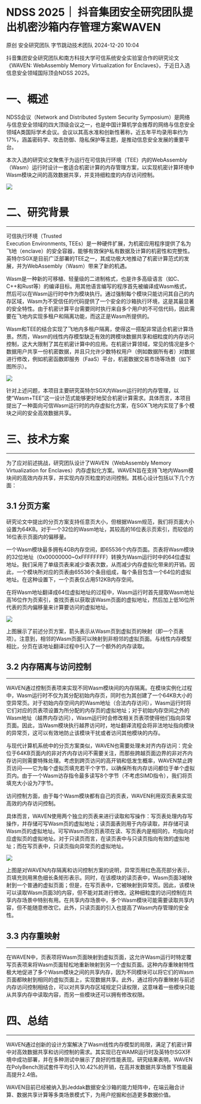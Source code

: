 #  NDSS 2025｜ 抖音集团安全研究团队提出机密沙箱内存管理方案WAVEN   
原创 安全研究团队  字节跳动技术团队   2024-12-20 10:04  
  
抖音集团安全研究团队和南方科技大学可信系统安全实验室合作的研究论文《WAVEN: WebAssembly Memory Virtualization for Enclaves》，于近日入选信息安全领域国际顶会NDSS 2025。  
  
  
# 一、概述  
  
  
NDSS会议（Network and Distributed System Security Symposium）是网络与信息安全领域的四大顶级会议之一，也是中国计算机学会推荐的网络与信息安全领域A类国际学术会议。会议以其高水准和创新性著称，近五年平均录用率约为17%，涵盖密码学、攻击防御、隐私保护等主题，是推动信息安全发展的重要平台。  
  
  
本次入选的研究论文聚焦于为运行在可信执行环境（TEE）内的WebAssembly（Wasm）运行时设计一套适合机密计算的内存管理方案，以实现机密计算环境中Wasm模块之间的高效数据共享，并支持细粒度的内存访问控制。  
  
![](https://mmbiz.qpic.cn/sz_mmbiz_png/5EcwYhllQOh3EmPBRCmPFzesXmw8m5EMpRoxzGzicelI4nRj39iaE74xiacYzAYYmZyKIhCeMkUic18GYjYdphjaCg/640?wx_fmt=png&from=appmsg "")  
  
# 二、研究背景  
  
****  
可信执行环境（Trusted  
Execution Environments, TEEs）是一种硬件扩展，为机密应用程序提供了名为飞地（enclave）的安全容器，能够有效保护私有数据及计算的机密性和完整性。英特尔SGX是目前广泛部署的TEE之一，其成功极大地推动了机密计算范式的发展，并为WebAssembly（Wasm）带来了新的机遇。  
  
  
Wasm是一种新的可移植、轻量级的二进制格式，也是许多高级语言（如C、C++和Rust等）的编译目标。用其他语言编写的程序首先被编译成Wasm格式，然后可以在Wasm运行时中作为模块执行。通过强制每个模块只能访问其自己的内存区域，Wasm为不受信任的代码提供了一个安全的沙箱执行环境，这是其最显著的安全特性。由于机密计算平台需要同时执行来自多个用户的不可信代码，因此需要在飞地内实现多租户和隔离功能，而这正是Wasm所提供的。  
  
  
Wasm和TEE的结合实现了飞地内多租户隔离，使得这一搭配非常适合机密计算场景。然而，Wasm的线性内存模型缺乏有效的跨模块数据共享和细粒度的内存访问控制，这大大限制了其在机密计算中的应用。在机密计算领域，常见的情况是多个数据用户共享一份机密数据，并且只允许少数特权用户（例如数据所有者）对数据进行修改，例如机密函数即服务（FaaS）平台，机密数据交易市场等场景（如下图所示）。  
  
![](https://mmbiz.qpic.cn/sz_mmbiz_png/5EcwYhllQOh3EmPBRCmPFzesXmw8m5EMeJlpFiciaic8y0cEWNXDn9uWszK8GrqibPHaI99EZHbxRgsAXtAmIQPRUQ/640?wx_fmt=png&from=appmsg "")  
  
  
针对上述问题，本项目主要研究英特尔SGX内Wasm运行时的内存管理，以使“Wasm+TEE”这一设计范式能够更好地契合机密计算需求。具体而言，本项目提出了一种面向可信Wasm运行时的内存虚拟化方案，在SGX飞地内实现了多个模块之间的安全高效数据共享。  
  
# 三、技术方案  
  
****  
为了应对前述挑战，研究团队设计了WAVEN（WebAssembly Memory Virtualization for Enclaves）内存虚拟化方案。WAVEN旨在支持飞地内Wasm模块间的高效内存共享，并实现内存页粒度的访问控制。其核心设计包括以下几个方面：  
  
## 3.1 分页方案  
  
研究论文中提出的分页方案支持任意页大小，但根据Wasm规范，我们将页面大小设置为64KB。对于一个32位的Wasm地址，其较高的16位表示页索引，而较低的16位表示页面内的偏移量。  
  
  
一个Wasm模块最多拥有4GB内存空间，即65536个内存页面。页表将Wasm模块的32位地址（0x00000000~0xFFFFFFFF）转换为Wasm运行时中的64位虚拟地址。我们采用了单级页表来减少查表次数，从而减少内存虚拟化带来的开销。因此，一个模块所对应的页表由65536个条目组成，每个条目包含一个64位的虚拟地址。在这种设置下，一个页表仅占用512KB内存空间。  
  
  
在将Wasm地址翻译成64位虚拟地址的过程中，Wasm运行时首先提取Wasm地址高16位作为页索引，查找页表以获取该Wasm页面的虚拟地址，然后加上低16位所代表的页内偏移量来计算要访问的虚拟地址。  
  
![](https://mmbiz.qpic.cn/sz_mmbiz_png/5EcwYhllQOh3EmPBRCmPFzesXmw8m5EMFn99jZjyhXGdueWMHcGRdoyJIMyUx2WuGkic74icPGicN5ZW0icAvkgC9g/640?wx_fmt=png&from=appmsg "")  
  
上图展示了前述分页方案，箭头表示从Wasm页到虚拟页的映射（即一个页表项）。注意到，相邻的Wasm页面可以映射到非相邻的虚拟页面。与线性内存模型相比，分页在该地址翻译过程中引入了一个额外的内存读取。  
  
## 3.2 内存隔离与访问控制  
  
****  
WAVEN通过控制页表项来实现不同Wasm模块间的内存隔离。在模块实例化过程中，Wasm运行时不仅为其分配初始内存页，同时也为其创建了一个64KB大小的空异常页。对于初始内存空间内的Wasm地址（合法内存访问），Wasm运行时将它们对应的页表项设置为所分配的内存页的虚拟地址；对于初始内存空间之外的Wasm地址（越界内存访问），Wasm运行时会修改相关页表项使得他们指向异常页面。因此，当Wasm模块执行越界访问时，地址翻译流程会将非法地址指向模块的异常页，这可以有效地防止该模块干扰或者访问其他模块的内存。  
  
与现代计算机系统中的分页方案类似，WAVEN也需要处理未对齐内存访问：完全位于64KB页面内的非对齐内存访问不需要关注，而那些跨越页面边界的非对齐内存访问则需要特殊处理。考虑到跨页访问的高开销和低发生概率，WAVEN禁止跨页访问——它为每个虚拟页填充若干个字节，以确保所有内存访问都位于单个虚拟页内。由于一个Wasm访存指令最多读写8个字节（不考虑SIMD指令），我们将页填充大小设为7字节。  
  
  
访问控制方面，由于每个Wasm模块都有自己的页表，WAVEN利用双页表来实现高效的内存访问控制。  
  
  
具体而言，WAVEN使用两个独立的页表来进行读取和写操作：写页表处理内存写操作，并存储可写Wasm页的虚拟地址；读页面表则用于内存读取，并存储可读Wasm页的虚拟地址。可写Wasm页的页表项在读、写页表内是相同的，均指向对应虚拟页的虚拟地址。对于只读页而言，在读页表中与只读页指向有效的虚拟地址；而在写页表中，只读页指向异常页的虚拟地址。  
  
![](https://mmbiz.qpic.cn/sz_mmbiz_png/5EcwYhllQOh3EmPBRCmPFzesXmw8m5EMDzQPWRXI2c6wAweaA1GiaQNSxABr8DFgXia4IWJpXzJ4mrSTqesvvichQ/640?wx_fmt=png&from=appmsg "")  
  
上图是对WAVEN内存隔离和访问控制方案的说明，异常页用红色高亮部分表示，页填充则用黑色细长条矩形表示。同时，在该模块的读页表中，Wasm页面3被映射到一个普通的虚拟页面；但是，在写页表中，它被映射到异常页。因此，该模块可以读取Wasm页面3的内容，但不能对其进行修改。这种细粒度的访问控制在共享内存场景中特别有用。在共享内存场景中，多个Wasm模块可能需要读取共享内容，但不能随意修改它。此外，只读页面的引入也提高了Wasm内存管理的安全性。  
  
## 3.3 内存重映射  
  
****  
在WAVEN中，页表项将Wasm页面映射到虚拟页面，这允许Wasm运行时特定覆写页表项来将Wasm页面轻松地重新映射到另一个虚拟页面。这种内存重映射特性极大地促进了多个Wasm模块之间的共享内存，因为不同模块可以将它们的Wasm页面都映射到相同的虚拟页面上，实现数据共享。此外，通过将内存重映射与前述内存访问控制相结合，可以对共享内存区域规定只读权限，这意味着一些模块只能从共享内存中读取内容，而另一些模块还可以拥有修改权限。  
  
# 四、总结  
  
****  
WAVEN通过创新的设计方案解决了Wasm线性内存模型的局限，满足了机密计算中对高效数据共享和访问控制的需求。其实现已在WAMR运行时及英特尔SGX环境中成功部署，并在多种测试中展示了良好的性能表现。研究结果表明，WAVEN在PolyBench测试套件平均引入10.42%的开销，在高并发数据共享场景下性能最高提升2.4倍。  
  
  
WAVEN目前已经被纳入到Jeddak数据安全沙箱的能力矩阵中，在端云融合计算、数据共享计算等多类场景模式下，为用户挖掘和创造更多数据价值。  
  
